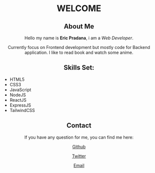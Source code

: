 <div align="center">

# WELCOME

## About Me

Hello my name is **Eric Pradana**,
i am a _Web Developer_.

Currently focus on Frontend development but mostly code
for Backend application. I like to read book and watch some anime.

## Skills Set:

<div align="left">

- HTML5
- CSS3
- JavaScript
- NodeJS
- ReactJS
- ExpressJS
- TailwindCSS

</div>

## Contact

If you have any question for me,
you can find me here:

[Github](https://github.com/ericprd)

[Twitter](https://twitter.com/_livingDe4th)

[Email](ericpradaa@proton.me)

</div>
